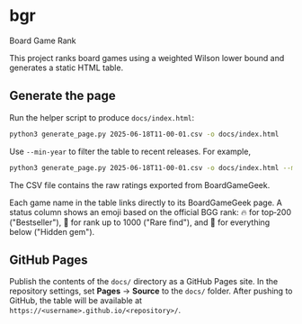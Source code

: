 # bgr

Board Game Rank

This project ranks board games using a weighted Wilson lower bound and generates a static HTML table.

## Generate the page

Run the helper script to produce `docs/index.html`:

```bash
python3 generate_page.py 2025-06-18T11-00-01.csv -o docs/index.html
```

Use `--min-year` to filter the table to recent releases. For example,

```bash
python3 generate_page.py 2025-06-18T11-00-01.csv -o docs/index.html --min-year 2025
```

The CSV file contains the raw ratings exported from BoardGameGeek.

Each game name in the table links directly to its BoardGameGeek page. A status
column shows an emoji based on the official BGG rank: 🔥 for top‑200
("Bestseller"), 🔎 for rank up to 1000 ("Rare find"), and 💎 for everything
below ("Hidden gem").

## GitHub Pages

Publish the contents of the `docs/` directory as a GitHub Pages site.
In the repository settings, set **Pages** → **Source** to the `docs/` folder.
After pushing to GitHub, the table will be available at
`https://<username>.github.io/<repository>/`.
